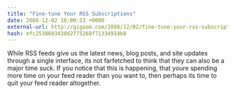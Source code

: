 ```yaml
---
title: "Fine-tune Your RSS Subscriptions"
date: 2008-12-02 16:00:53 +0000
external-url: http://gigaom.com/2008/12/02/fine-tune-your-rss-subscriptions/
hash: efc2538603438d2775268f71334914b8
---
```


While RSS feeds give us the latest news, blog posts, and site updates through a single interface, its not farfetched to think that they can also be a major time suck. If you notice that this is happening, that youre spending more time on your feed reader than you want to, then perhaps its time to quit your feed reader altogether.
